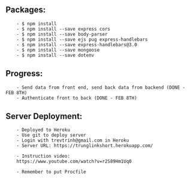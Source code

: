 ## Packages:

        - $ npm install
        - $ npm install --save express cors
        - $ npm install --save body-parser
        - $ npm install --save ejs pug express-handlebars
        - $ npm install --save express-handlebars@3.0
        - $ npm install --save mongoose
        - $ npm install --save dotenv

## Progress:

        - Send data from front end, send back data from backend (DONE - FEB 8TH)
        - Authenticate front to back (DONE - FEB 8TH)

## Server Deployment:

        - Deployed to Heroku
        - Use git to deploy server
        - Login with trevtrinh@gmail.com in Heroku
        - Server URL: https://trunglinkshort.herokuapp.com/

        - Instruction video:
        https://www.youtube.com/watch?v=r2S89Hm1Uq0

        - Remember to put Procfile
